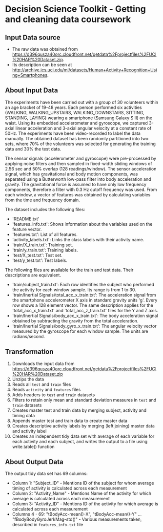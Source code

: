Decision Science Toolkit - Getting and cleaning data coursework
===============================================================

## Input Data source
* The raw data was obtained from https://d396qusza40orc.cloudfront.net/getdata%2Fprojectfiles%2FUCI%20HAR%20Dataset.zip.
* Its description can be seen at http://archive.ics.uci.edu/ml/datasets/Human+Activity+Recognition+Using+Smartphones.

## About Input Data
The experiments have been carried out with a group of 30 volunteers within an age bracket of 19-48 years. Each person performed six activities (WALKING, WALKING_UPSTAIRS, WALKING_DOWNSTAIRS, SITTING, STANDING, LAYING) wearing a smartphone (Samsung Galaxy S II) on the waist. Using its embedded accelerometer and gyroscope, we captured 3-axial linear acceleration and 3-axial angular velocity at a constant rate of 50Hz. The experiments have been video-recorded to label the data manually. The obtained dataset has been randomly partitioned into two sets, where 70% of the volunteers was selected for generating the training data and 30% the test data.

The sensor signals (accelerometer and gyroscope) were pre-processed by applying noise filters and then sampled in fixed-width sliding windows of 2.56 sec and 50% overlap (128 readings/window). The sensor acceleration signal, which has gravitational and body motion components, was separated using a Butterworth low-pass filter into body acceleration and gravity. The gravitational force is assumed to have only low frequency components, therefore a filter with 0.3 Hz cutoff frequency was used. From each window, a vector of features was obtained by calculating variables from the time and frequency domain.

The dataset includes the following files:

- 'README.txt'
- 'features_info.txt': Shows information about the variables used on the feature vector.
- 'features.txt': List of all features.
- 'activity_labels.txt': Links the class labels with their activity name.
- 'train/X_train.txt': Training set.
- 'train/y_train.txt': Training labels.
- 'test/X_test.txt': Test set.
- 'test/y_test.txt': Test labels.

The following files are available for the train and test data. Their descriptions are equivalent.

- 'train/subject_train.txt': Each row identifies the subject who performed the activity for each window sample. Its range is from 1 to 30.
- 'train/Inertial Signals/total_acc_x_train.txt': The acceleration signal from the smartphone accelerometer X axis in standard gravity units 'g'. Every row shows a 128 element vector. The same description applies for the 'total_acc_x_train.txt' and 'total_acc_z_train.txt' files for the Y and Z axis.
- 'train/Inertial Signals/body_acc_x_train.txt': The body acceleration signal obtained by subtracting the gravity from the total acceleration.
- 'train/Inertial Signals/body_gyro_x_train.txt': The angular velocity vector measured by the gyroscope for each window sample. The units are radians/second.

## Transformation
1. Downloads the input data from https://d396qusza40orc.cloudfront.net/getdata%2Fprojectfiles%2FUCI%20HAR%20Dataset.zip
2. Unzips the data
3. Reads all ```test``` and ```train``` files
4. Reads ```activity``` and ```features``` files
5. Adds headers to ```test``` and ```train``` datasets
6. Filters to retain only mean and standard deviation measures in ```test``` and ```train``` datasets
7. Creates master test and train data by merging subject, activity and timing data
8. Appends master test and train data to create master data
9. Creates descriptive activity labels by merging (left joining) master data and activity label
10. Creates an independent tidy data set with average of each variable for each activity and each subject, and writes the output to a file using write.table() function

## About Output Data
The output tidy data set has 69 columns:
* Column 1: "Subject_ID" - Mentions ID of the subject for whom average timing of activity is calculated across each measurement
* Column 2: "Activity_Name" - Mentions Name of the activity for which average is calculated across each measurement
* Column 3: "Activity_ID" - Mentions ID of the activity for which average is calculated across each measurement
* Columns 4 - 69: "tBodyAcc-mean()-X", "tBodyAcc-mean()-Y" ... "fBodyBodyGyroJerkMag-std()" - Various measurements taken, described in ```features_info.txt``` file